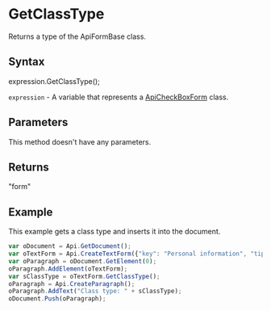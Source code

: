 # GetClassType

Returns a type of the ApiFormBase class.

## Syntax

expression.GetClassType();

`expression` - A variable that represents a [ApiCheckBoxForm](../ApiCheckBoxForm.md) class.

## Parameters

This method doesn't have any parameters.

## Returns

"form"

## Example

This example gets a class type and inserts it into the document.

```javascript
var oDocument = Api.GetDocument();
var oTextForm = Api.CreateTextForm({"key": "Personal information", "tip": "Enter your first name", "required": true, "placeholder": "First name", "comb": true, "maxCharacters": 10, "cellWidth": 3, "multiLine": false, "autoFit": false});
var oParagraph = oDocument.GetElement(0);
oParagraph.AddElement(oTextForm);
var sClassType = oTextForm.GetClassType();
oParagraph = Api.CreateParagraph();
oParagraph.AddText("Class type: " + sClassType);
oDocument.Push(oParagraph);
```
